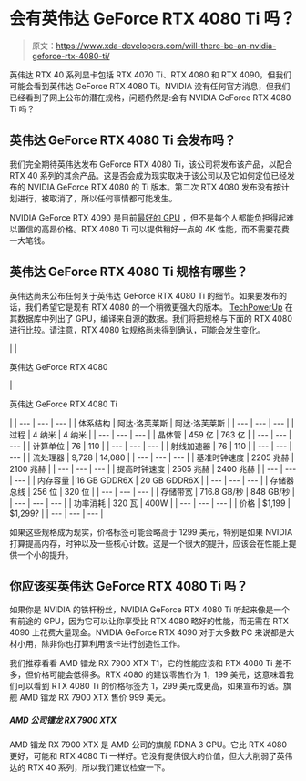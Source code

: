 # 会有英伟达 GeForce RTX 4080 Ti 吗？

> 原文：<https://www.xda-developers.com/will-there-be-an-nvidia-geforce-rtx-4080-ti/>

英伟达 RTX 40 系列显卡包括 RTX 4070 Ti、RTX 4080 和 RTX 4090，但我们可能会看到英伟达 GeForce RTX 4080 Ti。NVIDIA 没有任何官方消息，但我们已经看到了网上公布的潜在规格，问题仍然是:会有 NVIDIA GeForce RTX 4080 Ti 吗？

## 英伟达 GeForce RTX 4080 Ti 会发布吗？

我们完全期待英伟达发布 GeForce RTX 4080 Ti，该公司将发布该产品，以配合 RTX 40 系列的其余产品。这是否会成为现实取决于该公司以及它如何定位已经发布的 NVIDIA GeForce RTX 4080 的 Ti 版本。第二次 RTX 4080 发布没有按计划进行，被取消了，所以任何事情都可能发生。

NVIDIA GeForce RTX 4090 是目前[最好的 GPU](https://www.xda-developers.com/best-graphics-cards/) ，但不是每个人都能负担得起难以置信的高昂价格。RTX 4080 Ti 可以提供稍好一点的 4K 性能，而不需要花费一大笔钱。

## 英伟达 GeForce RTX 4080 Ti 规格有哪些？

英伟达尚未公布任何关于英伟达 GeForce RTX 4080 Ti 的细节。如果要发布的话，我们希望它是现有 RTX 4080 的一个稍微更强大的版本。 [TechPowerUp](https://www.techpowerup.com/gpu-specs/geforce-rtx-4080-ti.c3887) 在其数据库中列出了 GPU，编译来自源的数据。我们将把规格与下面的 RTX 4080 进行比较。请注意，RTX 4080 钛规格尚未得到确认，可能会发生变化。

|  | 

英伟达 GeForce RTX 4080

 | 

英伟达 GeForce RTX 4080 Ti

 |
| --- | --- | --- |
| 体系结构 | 阿达·洛芙莱斯 | 阿达·洛芙莱斯 |
| --- | --- | --- |
| 过程 | 4 纳米 | 4 纳米 |
| --- | --- | --- |
| 晶体管 | 459 亿 | 763 亿 |
| --- | --- | --- |
| 计算单位 | 76 | 110 |
| --- | --- | --- |
| 射线加速器 | 76 | 110 |
| --- | --- | --- |
| 流处理器 | 9,728 | 14,080 |
| --- | --- | --- |
| 基准时钟速度 | 2205 兆赫 | 2100 兆赫 |
| --- | --- | --- |
| 提高时钟速度 | 2505 兆赫 | 2400 兆赫 |
| --- | --- | --- |
| 内存容量 | 16 GB GDDR6X | 20 GB GDDR6X |
| --- | --- | --- |
| 存储器总线 | 256 位 | 320 位 |
| --- | --- | --- |
| 存储带宽 | 716.8 GB/秒 | 848 GB/秒 |
| --- | --- | --- |
| 功率消耗 | 320 瓦 | 400W |
| --- | --- | --- |
| 价格 | $1,199 | $1,299? |
| --- | --- | --- |

如果这些规格成为现实，价格标签可能会略高于 1299 美元，特别是如果 NVIDIA 打算提高内存，时钟以及一些核心计数。这是一个很大的提升，应该会在性能上提供一个小的提升。

## 你应该买英伟达 GeForce RTX 4080 Ti 吗？

如果你是 NVIDIA 的铁杆粉丝，NVIDIA GeForce RTX 4080 Ti 听起来像是一个有前途的 GPU，因为它可以让你享受比 RTX 4080 略好的性能，而无需在 RTX 4090 上花费大量现金。NVIDIA GeForce RTX 4090 对于大多数 PC 来说都是大材小用，除非你也打算利用该卡进行创造性工作。

我们推荐看看 AMD 镭龙 RX 7900 XTX T1，它的性能应该和 RTX 4080 Ti 差不多，但价格可能会低得多。RTX 4080 的建议零售价为 1，199 美元，这意味着我们可以看到 RTX 4080 Ti 的价格标签为 1，299 美元或更高，如果宣布的话。旗舰 AMD 镭龙 RX 7900 XTX 售价 999 美元。

##### AMD 公司镭龙 RX 7900 XTX

AMD 镭龙 RX 7900 XTX 是 AMD 公司的旗舰 RDNA 3 GPU。它比 RTX 4080 更好，可能和 RTX 4080 Ti 一样好。它没有提供很大的价值，但大大削弱了英伟达的 RTX 40 系列，所以我们建议检查一下。